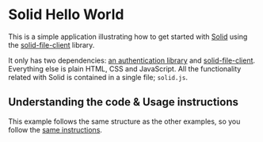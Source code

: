 # Solid Hello World

This is a simple application illustrating how to get started with [Solid](https://solidproject.org/) using the [solid-file-client](https://github.com/jeff-zucker/solid-file-client) library.

It only has two dependencies: [an authentication library](https://github.com/inrupt/solid-client-authn-js) and [solid-file-client](https://github.com/jeff-zucker/solid-file-client). Everything else is plain HTML, CSS and JavaScript. All the functionality related with Solid is contained in a single file; `solid.js`.

## Understanding the code & Usage instructions

This example follows the same structure as the other examples, so you follow the [same instructions](../).
